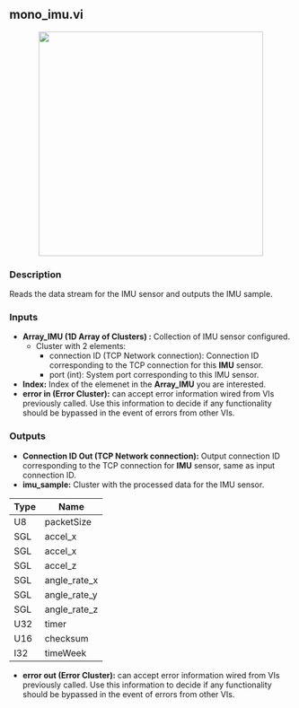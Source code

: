 ## mono_imu.vi
<p align="center">
<img src="https://github.com/monoDriveIO/client/blob/lv_client_docs/WikiPhotos/LV_client/sensors/monoDrive_lvlib_mono__imuc.png" 
width="400"  />
</p>

### Description
Reads the data stream for the IMU sensor and outputs the IMU sample.

### Inputs

- **Array_IMU (1D Array of Clusters) :** Collection of IMU sensor configured.
  - Cluster with 2 elements:
    * connection ID (TCP Network connection): Connection ID corresponding to the TCP connection for this **IMU** sensor.
    * port (int): System port corresponding to this IMU sensor.
- **Index:** Index of the elemenet in the **Array_IMU** you are interested.
- **error in (Error Cluster):** can accept error information wired from VIs previously called. Use this information to decide if any functionality should be bypassed in the event of errors from other VIs.

### Outputs

- **Connection ID Out (TCP Network connection):** Output connection ID corresponding to the TCP connection for **IMU** sensor, same as input connection ID.
- **imu_sample:** Cluster with the processed data for the IMU sensor.

| Type  | Name   |
| ------------ | ------------ |
|U8  | packetSize |
|SGL | accel_x  |
|SGL | accel_x  |
|SGL | accel_z |
|SGL | angle_rate_x |
|SGL | angle_rate_y  |
|SGL | angle_rate_z  |
|U32 | timer |
|U16 | checksum|
|I32 | timeWeek  |

- **error out (Error Cluster):** can accept error information wired from VIs previously called. Use this information to decide if any functionality should be bypassed in the event of errors from other VIs.
